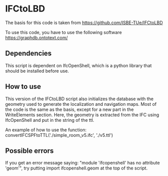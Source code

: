 # IFCtoLBD

The basis for this code is taken from https://github.com/ISBE-TUe/IFCtoLBD

To use this code, you have to use the following software https://graphdb.ontotext.com/

## Dependencies

This script is dependent on IfcOpenShell, which is a python library that should be installed before use.

## How to use

This version of the IFCtoLBD script also initializes the database with the geometry used to generate the localization and navigation maps. Most of the code is the same as the basis, except for a new part in the WriteElements section. Here, the geometry is extracted from the IFC using IfcOpenShell and put in the string of the ttl.

An example of how to use the function:
convertIFCSPFtoTTL('./simple_room_v5.ifc', './v5.ttl')

## Possible errors

If you get an error message saying: "module 'ífcopenshell' has no attribute 'geom'", try putting import ifcopenshell.geom at the top of the script.
